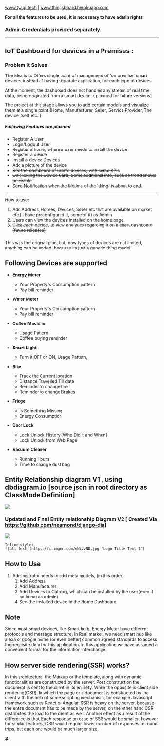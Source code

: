 www.tyagi.tech  |  www.thingsboard.herokuapp.com

**For all the features to be used, it is necessary to have admin rights.**

### **Admin Credentials provided separately.**

-------------------------------------



IoT Dashboard for devices in a Premises  :
----------------------------------------------------

### Problem It Solves

The idea is to Offers single point of management of 'on premise' smart devices, instead of having separate application, for each type of devices

At the moment, the dashboard does not handles any stream of real time data, being originated from a smart device. ( planned for future versions)

The project at this stage allows you to add certain models and visualize them at a single point (Home, Manufacturer, Seller, Service Provider, The device itself etc..)

##### Following Features are planned

- Register A User
- Login/Logout User
- Register  a home, where a user needs to install the device
- Register a device
- Install a device Devices
- Add a picture of the device
- ~~See the dashboard of user's devices, with some KPIs~~ 
- ~~On clicking the Device Card, Some additional info, such as trend should be visible~~
- ~~Send Notification when the lifetime of the 'thing' is about to end.~~

---------------------------------

How to use:

1. Add Address, Homes, Devices, Seller etc  that are available on market etc.( I have preconfigured it, some of it) as Admin
2.  Users can view the devices installed on the home page. 
3. ~~Click each device, to view analytics regarding it on a chart dashboard [future releases]~~

### 

This was the original plan, but, now types of devices are not limited, anything can be added, because its just a generic thing model.

Following Devices are supported 
---------------------------------

- **Energy Meter**
  - Your Property's Consumption pattern
  - Pay bill reminder

- **Water Meter**
  - Your Property's Consumption pattern
  - Pay bill reminder

- **Coffee Machine**
  - Usage Pattern
  - Coffee buying reminder

- **Smart Light**
  - Turn it OFF or ON, Usage Pattern, 

- **Bike**
  - Track the Current location
  - Distance Travelled Till date
  - Reminder to change tire
  - Reminder to change Brakes

- **Fridge**
  - Is Something Missing
  - Energy Consumption

- **Door Lock**
  - Lock Unlock History  [Who Did it and When]
  - Lock Unlock from Web Page

- **Vacuum Cleaner**
  - Running Hours
  - Time to change dust bag


## Entity Relationship diagram V1 , using dbdiagram.io [source json in root directory as ClassModelDefinition]

<img src="https://i.imgur.com/205T6KZ.png">

### Updated and Final Entity relationship Diagram V2 [  Created Via  https://github.com/neumond/django-dia]

<img src="https://i.imgur.com/K3ljT2C.png">



```
Inline-style: 
![alt text](https://i.imgur.com/eNiVvND.jpg "Logo Title Text 1")
```

## How to Use

1. Administrator needs to add meta models, (in this order)
   1. Add Address
   2. Add Manufacturer
   3. Add Devices to Catalog, which can be installed by the user(even if he is not an admin)
   4. See the installed device in the Home Dashboard

## Note

 Since most smart devices, like Smart bulb, Energy Meter have different
protocols and message structure. In Real market, we need smart hub like 
alexa or google home (or even better) common agreed standards to access the
 requisite data for this application. In this application we have assumed 
 a convenient format for the information interchange.

## How server side rendering(SSR) works?

In this architecture, the Markup or the template, along with dynamic functionalities are constructed by the server.
Post construction the document is sent to the client in its entirety. While the opposite is client side rendering(CSR), In which
the page or a document is constructed by the client with the help of some scripting mechanism, for example Javascript framework 
such as React or Angular. SSR is heavy on the server, because the entire document has to be made by the server, on the other hand 
CSR distributes the load to the client as well. Another effect as a result of the difference is that, Each response on case of SSR
would be smaller, however for similar features, CSR would require lower number of responses or round trips, but each one would be much larger size.


:four_leaf_clover:

 